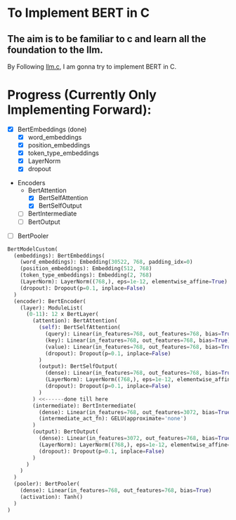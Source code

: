 
# To Implement BERT in C


## The aim is to be familiar to c and learn all the foundation to the llm.

By Following [llm.c](https://github.com/karpathy/llm.c), I am gonna try to implement BERT in C.



# Progress (Currently Only Implementing Forward):
- [x] BertEmbeddings (done)
    - [x] word_embeddings
    - [x] position_embeddings
    - [x] token_type_embeddings
    - [x] LayerNorm
    - [x] dropout
- Encoders
    - BertAttention
        - [x] BertSelfAttention
        - [x] BertSelfOutput
    - [ ] BertIntermediate
    - [ ] BertOutput
- [ ] BertPooler



```python
BertModelCustom(
  (embeddings): BertEmbeddings(
    (word_embeddings): Embedding(30522, 768, padding_idx=0)
    (position_embeddings): Embedding(512, 768)
    (token_type_embeddings): Embedding(2, 768)
    (LayerNorm): LayerNorm((768,), eps=1e-12, elementwise_affine=True)
    (dropout): Dropout(p=0.1, inplace=False)
  )
  (encoder): BertEncoder(
    (layer): ModuleList(
      (0-11): 12 x BertLayer(
        (attention): BertAttention(
          (self): BertSelfAttention(
            (query): Linear(in_features=768, out_features=768, bias=True)
            (key): Linear(in_features=768, out_features=768, bias=True)
            (value): Linear(in_features=768, out_features=768, bias=True)
            (dropout): Dropout(p=0.1, inplace=False)
          )
          (output): BertSelfOutput(
            (dense): Linear(in_features=768, out_features=768, bias=True)
            (LayerNorm): LayerNorm((768,), eps=1e-12, elementwise_affine=True)
            (dropout): Dropout(p=0.1, inplace=False)
          )
        ) <<------done till here
        (intermediate): BertIntermediate(
          (dense): Linear(in_features=768, out_features=3072, bias=True)
          (intermediate_act_fn): GELU(approximate='none')
        )
        (output): BertOutput(
          (dense): Linear(in_features=3072, out_features=768, bias=True)
          (LayerNorm): LayerNorm((768,), eps=1e-12, elementwise_affine=True)
          (dropout): Dropout(p=0.1, inplace=False)
        )
      )
    )
  )
  (pooler): BertPooler(
    (dense): Linear(in_features=768, out_features=768, bias=True)
    (activation): Tanh()
  )
)
```

